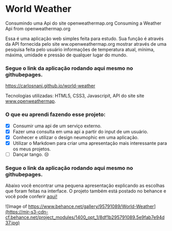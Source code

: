 # World Weather 

Consumindo uma Api do site openweathermap.org
Consuming a Weather Api from openweathermap.org

Essa é uma aplicação web simples feita para estudo. Sua função é através da API fornecida pelo site ww.openweathermap.org  mostrar  através de uma pesquisa feita pelo usuário informações de temperatura atual, mínima, máxima, umidade e pressão de qualquer lugar do mundo.

### Segue o link da aplicação rodando aqui mesmo no githubepages.

https://carlosnani.github.io/world-weather

Tecnologias utilizadas: HTML5, CSS3, Javascripit, API do site site www.openweathermap. 

### O que eu aprendi fazendo esse projeto:

- [x] Consumir uma api de um serviço externo.
- [x] Fazer uma consulta em uma api a partir do input de um usuário.
- [x] Conhecer e utilizar o design neumophic em uma aplicação.
- [x] Utilizar o Markdown para criar uma apresentação mais interessante para os meus projetos.
- [ ] Dançar tango. :unamused:

### Segue o link da aplicação rodando aqui mesmo no githubepages.

Abaixo você encontrar uma pequena apresentação explicando as escolhas que foram feitas na interface.
O projeto também está postado no behance e você pode conferir [aqui!](https://www.behance.net/gallery/95791089/World-Weather?tracking_source=for_you_feed_user_published)
 
![Image of https://www.behance.net/gallery/95791089/World-Weather](https://mir-s3-cdn-cf.behance.net/project_modules/1400_opt_1/8df1b295791089.5e9fab7e94d37.jpg)
